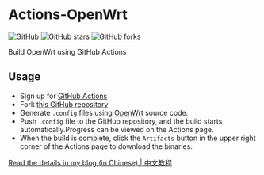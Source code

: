 # Actions-OpenWrt

[![GitHub](https://img.shields.io/github/license/mashape/apistatus.svg?style=flat-square)](https://github.com/P3TERX/Actions-OpenWrt/blob/master/LICENSE)
[![GitHub stars](https://img.shields.io/github/stars/P3TERX/Actions-OpenWrt.svg?style=flat-square&label=Stars)](https://github.com/P3TERX/Actions-OpenWrt/stargazers)
[![GitHub forks](https://img.shields.io/github/forks/P3TERX/Actions-OpenWrt.svg?style=flat-square&label=Fork)](https://github.com/P3TERX/Actions-OpenWrt/fork)

Build OpenWrt using GitHub Actions

## Usage

- Sign up for [GitHub Actions](https://github.com/features/actions/signup)
- Fork [this GitHub repository](https://github.com/P3TERX/Actions-OpenWrt)
- Generate `.config` files using [OpenWrt](https://github.com/gw82693555/openwrt) source code.
- Push `.config` file to the GitHub repository, and the build starts automatically.Progress can be viewed on the Actions page.
- When the build is complete, click the `Artifacts` button in the upper right corner of the Actions page to download the binaries.

[Read the details in my blog (in Chinese) | 中文教程](https://p3terx.com/archives/build-openwrt-with-github-actions.html)